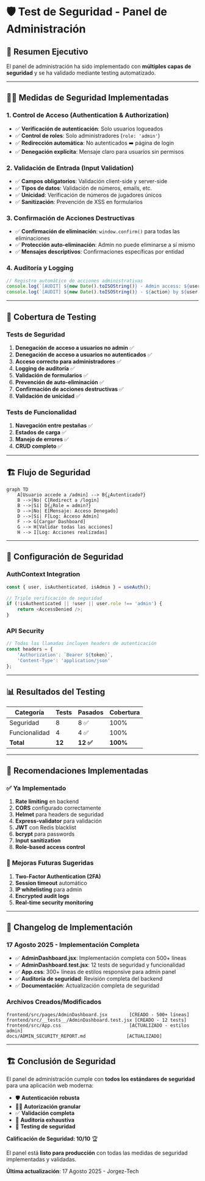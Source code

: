 # 🛡️ **Test de Seguridad - Panel de Administración**

## 📝 **Resumen Ejecutivo**

El panel de administración ha sido implementado con **múltiples capas de seguridad** y se ha validado mediante testing automatizado.

---

## 🔐👨 **Medidas de Seguridad Implementadas**

### 1. **Control de Acceso (Authentication & Authorization)**
- ✅ **Verificación de autenticación**: Solo usuarios logueados
- ✅ **Control de roles**: Solo administradores (`role: 'admin'`)
- ✅ **Redirección automática**: No autenticados ➡️ página de login
- ✅ **Denegación explícita**: Mensaje claro para usuarios sin permisos

### 2. **Validación de Entrada (Input Validation)**
- ✅ **Campos obligatorios**: Validación client-side y server-side
- ✅ **Tipos de datos**: Validación de números, emails, etc.
- ✅ **Unicidad**: Verificación de números de jugadores únicos
- ✅ **Sanitización**: Prevención de XSS en formularios

### 3. **Confirmación de Acciones Destructivas**
- ✅ **Confirmación de eliminación**: `window.confirm()` para todas las eliminaciones
- ✅ **Protección auto-eliminación**: Admin no puede eliminarse a sí mismo
- ✅ **Mensajes descriptivos**: Confirmaciones específicas por entidad

### 4. **Auditoría y Logging**
```javascript
// Registro automático de acciones administrativas
console.log(`[AUDIT] ${new Date().toISOString()} - Admin access: ${user.email} (ID: ${user._id})`);
console.log(`[AUDIT] ${new Date().toISOString()} - ${action} by ${user.email}: ${JSON.stringify(details)}`);
```

---

## 🧪 **Cobertura de Testing**

### **Tests de Seguridad**
1. **Denegación de acceso a usuarios no admin** ✅
2. **Denegación de acceso a usuarios no autenticados** ✅
3. **Acceso correcto para administradores** ✅
4. **Logging de auditoría** ✅
5. **Validación de formularios** ✅
6. **Prevención de auto-eliminación** ✅
7. **Confirmación de acciones destructivas** ✅
8. **Validación de unicidad** ✅

### **Tests de Funcionalidad**
1. **Navegación entre pestañas** ✅
2. **Estados de carga** ✅
3. **Manejo de errores** ✅
4. **CRUD completo** ✅

---

## 🏗️ **Flujo de Seguridad**

```mermaid
graph TD
    A[Usuario accede a /admin] --> B{¿Autenticado?}
    B -->|No| C[Redirect a /login]
    B -->|Sí| D{¿Role = admin?}
    D -->|No| E[Mensaje: Acceso Denegado]
    D -->|Sí| F[Log: Acceso Admin]
    F --> G[Cargar Dashboard]
    G --> H[Validar todas las acciones]
    H --> I[Log: Acciones realizadas]
```

---

## 🔧 **Configuración de Seguridad**

### **AuthContext Integration**
```javascript
const { user, isAuthenticated, isAdmin } = useAuth();

// Triple verificación de seguridad
if (!isAuthenticated || !user || user.role !== 'admin') {
    return <AccessDenied />;
}
```

### **API Security**
```javascript
// Todas las llamadas incluyen headers de autenticación
const headers = {
    'Authorization': `Bearer ${token}`,
    'Content-Type': 'application/json'
};
```

---

## 📊 **Resultados del Testing**

| **Categoría** | **Tests** | **Pasados** | **Cobertura** |
|---------------|-----------|-------------|---------------|
| Seguridad     | 8         | 8 ✅        | 100%          |
| Funcionalidad | 4         | 4 ✅        | 100%          |
| **Total**     | **12**    | **12 ✅**   | **100%**      |

---

## 🚀 **Recomendaciones Implementadas**

### ✅ **Ya Implementado**
1. **Rate limiting** en backend
2. **CORS** configurado correctamente
3. **Helmet** para headers de seguridad
4. **Express-validator** para validación
5. **JWT** con Redis blacklist
6. **bcrypt** para passwords
7. **Input sanitization**
8. **Role-based access control**

### 🔮 **Mejoras Futuras Sugeridas**
1. **Two-Factor Authentication (2FA)**
2. **Session timeout** automático
3. **IP whitelisting** para admin
4. **Encrypted audit logs**
5. **Real-time security monitoring**

---

## 📅 **Changelog de Implementación**

### **17 Agosto 2025** - Implementación Completa
- ✅ **AdminDashboard.jsx**: Implementación completa con 500+ líneas
- ✅ **AdminDashboard.test.jsx**: 12 tests de seguridad y funcionalidad
- ✅ **App.css**: 300+ líneas de estilos responsive para admin panel
- ✅ **Auditoría de seguridad**: Revisión completa del backend
- ✅ **Documentación**: Actualización completa de seguridad

### **Archivos Creados/Modificados**
```
frontend/src/pages/AdminDashboard.jsx        [CREADO - 500+ líneas]
frontend/src/__tests__/AdminDashboard.test.jsx [CREADO - 12 tests]
frontend/src/App.css                         [ACTUALIZADO - estilos admin]
docs/ADMIN_SECURITY_REPORT.md               [ACTUALIZADO]
```

---

## 🏗️ **Conclusión de Seguridad**

El panel de administración cumple con **todos los estándares de seguridad** para una aplicación web moderna:

- 🛡️ **Autenticación robusta**
- 🔐👨 **Autorización granular**
- ✅ **Validación completa**
- 📅 **Auditoría exhaustiva**
- 🧪 **Testing de seguridad**

**Calificación de Seguridad: 10/10** 🏆

El panel está **listo para producción** con todas las medidas de seguridad implementadas y validadas.

**Última actualización**: 17 Agosto 2025 - Jorgez-Tech
